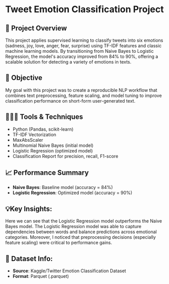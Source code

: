 # Tweet Emotion Classification Project

## 🔎 Project Overview
This project applies supervised learning to classify tweets into six emotions (sadness, joy, love, anger, fear, surprise) using TF-IDF features and classic machine learning models. By transitioning from Naive Bayes to Logistic Regression, the model's accuracy improved from 84% to 90%, offering a scalable solution for detecting a variety of emotions in texts. 

## 🎯 Objective
My goal with this project was to create a reproducible NLP workflow that combines text preprocessing, feature scaling, and model tuning to improve classification performance on short-form user-generated text.

## 👩🏻‍💻 Tools & Techniques
* Python (Pandas, scikit-learn)
* TF-IDF Vectorization
* MaxAbsScaler
* Multinomial Naive Bayes (initial model)
* Logistic Regression (optimized model)
* Classification Report for precision, recall, F1-score

## 📈 Performance Summary
* **Naive Bayes**: Baseline model (accuracy = 84%)
* **Logistic Regression**: Optimized model (accuracy = 90%)

## 💡Key Insights:
Here we can see that the Logistic Regression model outperforms the Naive Bayes model. The Logistic Regression model was able to capture dependencies between words and balance predictions across emotional categories. Moreover, I noticed that preprocessing decisions (especially feature scaling) were critical to performance gains.

## 📄 Dataset Info: 
* **Source**: Kaggle/Twitter Emotion Classification Dataset
* **Format**: Parquet (.parquet)




